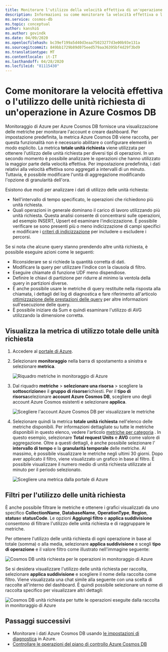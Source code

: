 ```yaml
---
title: Monitorare l'utilizzo della velocità effettiva di un'operazione in Azure Cosmos DB
description: Informazioni su come monitorare la velocità effettiva o l'utilizzo delle unità richiesta di un'operazione in Azure Cosmos DB. I proprietari di un account Azure Cosmos DB possono comprendere quali operazioni stanno prendendo altre unità richiesta.
ms.service: cosmos-db
ms.topic: conceptual
author: kanshiG
ms.author: govindk
ms.date: 04/09/2020
ms.openlocfilehash: bc39ef199a5d40d3eaa75023277d3e00b93e131a
ms.sourcegitcommit: 849bb1729b89d075eed579aa36395bf4d29f3bd9
ms.translationtype: MT
ms.contentlocale: it-IT
ms.lasthandoff: 04/28/2020
ms.locfileid: "81115430"
---
```

# <a name="how-to-monitor-throughput-or-request-unit-usage-of-an-operation-in-azure-cosmos-db"></a>Come monitorare la velocità effettiva o l'utilizzo delle unità richiesta di un'operazione in Azure Cosmos DB

Monitoraggio di Azure per Azure Cosmos DB fornisce una visualizzazione delle metriche per monitorare l'account e creare dashboard. Per impostazione predefinita, la metrica Azure Cosmos DB viene raccolta, per questa funzionalità non è necessario abilitare o configurare elementi in modo esplicito. La metrica **totale unità richiesta** viene utilizzata per ottenere l'utilizzo delle unità richiesta per diversi tipi di operazioni. In un secondo momento è possibile analizzare le operazioni che hanno utilizzato la maggior parte della velocità effettiva. Per impostazione predefinita, i dati relativi alla velocità effettiva sono aggregati a intervalli di un minuto. Tuttavia, è possibile modificare l'unità di aggregazione modificando l'opzione di granularità dell'ora.

Esistono due modi per analizzare i dati di utilizzo delle unità richiesta:

* Nell'intervallo di tempo specificato, le operazioni che richiedono più unità richiesta.
* Quali operazioni in generale dominano il carico di lavoro utilizzando più unità richiesta.
Questa analisi consente di concentrarsi sulle operazioni, ad esempio INSERT, Upsert ed esaminare l'indicizzazione. È possibile verificare se sono presenti più o meno indicizzazione di campi specifici e modificare i [criteri di indicizzazione](index-policy.md#include-exclude-paths) per includere o escludere i percorsi.

Se si nota che alcune query stanno prendendo altre unità richiesta, è possibile eseguire azioni come le seguenti:

* Riconsiderare se si richiede la quantità corretta di dati.
* Modificare la query per utilizzare l'indice con la clausola di filtro.
* Eseguire chiamate di funzione UDF meno dispendiose.
* Definire le chiavi di partizione per ridurre al minimo la ventola della query in partizioni diverse.
* È anche possibile usare le metriche di query restituite nella risposta alla chiamata, i dettagli del log di diagnostica e fare riferimento all'articolo [ottimizzazione delle prestazioni delle query](sql-api-query-metrics.md) per altre informazioni sull'esecuzione delle query.
* È possibile iniziare da Sum e quindi esaminare l'utilizzo di AVG utilizzando la dimensione corretta.

## <a name="view-the-total-request-unit-usage-metric"></a>Visualizza la metrica di utilizzo totale delle unità richiesta

1. Accedere al [portale di Azure](https://portal.azure.com/).

1. Selezionare **monitoraggio** nella barra di spostamento a sinistra e selezionare **metrica**.

   ![Riquadro metriche in monitoraggio di Azure](./media/monitor-request-unit-usage/monitor-metrics-blade.png)

1. Dal riquadro **metriche** > **selezionare una risorsa** > scegliere la **sottoscrizione**e il **gruppo di risorse**richiesti. Per il **tipo di risorsa**selezionare **account Azure Cosmos DB**, scegliere uno degli account Azure Cosmos esistenti e selezionare **applica**.

   ![Scegliere l'account Azure Cosmos DB per visualizzare le metriche](./media/monitor-request-unit-usage/select-cosmos-db-account.png)

1. Selezionare quindi la metrica **totale unità richiesta** nell'elenco delle metriche disponibili. Per informazioni dettagliate su tutte le metriche disponibili in questo elenco, vedere l'articolo [metriche per categoria](monitor-cosmos-db-reference.md) . In questo esempio, selezionare **Total request Units** e **AVG** come valore di aggregazione. Oltre a questi dettagli, è anche possibile selezionare l' **intervallo di tempo** e la **granularità temporale** delle metriche. Al massimo, è possibile visualizzare le metriche negli ultimi 30 giorni.  Dopo aver applicato il filtro, viene visualizzato un grafico in base al filtro. È possibile visualizzare il numero medio di unità richiesta utilizzate al minuto per il periodo selezionato.  

   ![Scegliere una metrica dalla portale di Azure](./media/monitor-request-unit-usage/request-unit-usage-metric.png)

## <a name="filters-for-request-unit-usage"></a>Filtri per l'utilizzo delle unità richiesta

È anche possibile filtrare le metriche e ottenere i grafici visualizzati da uno specifico **CollectionName**, **DatabaseName**, **OperationType**, **Region**, **status**e **statusCode**. Le opzioni **Aggiungi filtro** e **applica suddivisione** consentono di filtrare l'utilizzo delle unità richiesta e di raggruppare le metriche.

Per ottenere l'utilizzo delle unità richiesta di ogni operazione in base al totale (somma) o alla media, selezionare **applica suddivisione** e scegli **tipo di operazione** e il valore filtro come illustrato nell'immagine seguente:

   ![Cosmos DB unità richiesta per le operazioni in monitoraggio di Azure](./media/monitor-request-unit-usage/request-unit-usage-operations.png)

Se si desidera visualizzare l'utilizzo delle unità richiesta per raccolta, selezionare **applica suddivisione** e scegliere il nome della raccolta come filtro. Viene visualizzata una chat simile alla seguente con una scelta di raccolte all'interno del dashboard. È quindi possibile selezionare un nome di raccolta specifico per visualizzare altri dettagli:

   ![Cosmos DB unità richiesta per tutte le operazioni eseguite dalla raccolta in monitoraggio di Azure](./media/monitor-request-unit-usage/request-unit-usage-collection.png)

## <a name="next-steps"></a>Passaggi successivi

* Monitorare i dati Azure Cosmos DB usando [le impostazioni di diagnostica](cosmosdb-monitor-resource-logs.md) in Azure.
* [Controllare le operazioni del piano di controllo Azure Cosmos DB](audit-control-plane-logs.md)